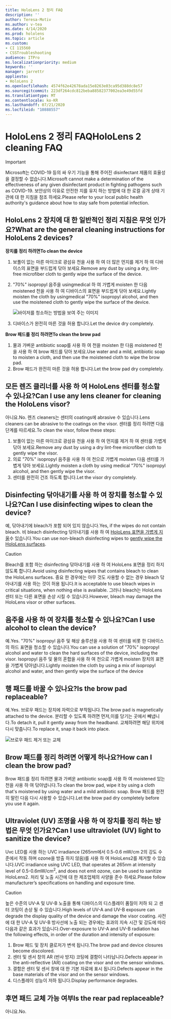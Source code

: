 ```yaml
---
title: HoloLens 2 정리 FAQ
description: ''
author: Teresa-Motiv
ms.author: v-tea
ms.date: 4/14/2020
ms.prod: hololens
ms.topic: article
ms.custom:
- CI 115560
- CSSTroubleshooting
audience: ITPro
ms.localizationpriority: medium
keywords: ''
manager: jarrettr
appliesto:
- HoloLens 2
ms.openlocfilehash: 4574f62e42678ada15e8263e03ca95d388dc8e57
ms.sourcegitcommit: 223df264cdc812beba88582377002ea3e49d55fd
ms.translationtype: MT
ms.contentlocale: ko-KR
ms.lasthandoff: 07/21/2020
ms.locfileid: "10888557"
---
```

# <span data-ttu-id="8f864-102">HoloLens 2 정리 FAQ</span><span class="sxs-lookup"><span data-stu-id="8f864-102">HoloLens 2 cleaning FAQ</span></span>

> [!IMPORTANT]  
> <span data-ttu-id="8f864-103">Microsoft는 COVID-19 등의 싸 우기 기능을 통해 주어진 disinfectant 제품의 효율성을 결정할 수 없습니다.</span><span class="sxs-lookup"><span data-stu-id="8f864-103">Microsoft cannot make a determination of the effectiveness of any given disinfectant product in fighting pathogens such as COVID-19.</span></span> <span data-ttu-id="8f864-104">보안상의 이유로 안전한 지를 유지 하는 방법에 대 한 로컬 공개 상태 기관에 대 한 지침을 참조 하세요.</span><span class="sxs-lookup"><span data-stu-id="8f864-104">Please refer to your local public health authority's guidance about how to stay safe from potential infection.</span></span>  

## <span data-ttu-id="8f864-105">HoloLens 2 장치에 대 한 일반적인 정리 지침은 무엇 인가요?</span><span class="sxs-lookup"><span data-stu-id="8f864-105">What are the general cleaning instructions for HoloLens 2 devices?</span></span>

**<span data-ttu-id="8f864-106">장치를 정리 하려면</span><span class="sxs-lookup"><span data-stu-id="8f864-106">To clean the device</span></span>**

1. <span data-ttu-id="8f864-107">보풀이 없는 마른 마이크로 광섬유 천을 사용 하 여 더 많은 먼지를 제거 하 여 디바이스의 표면을 부드럽게 닦아 보세요.</span><span class="sxs-lookup"><span data-stu-id="8f864-107">Remove any dust by using a dry, lint-free microfiber cloth to gently wipe the surface of the device.</span></span>
1. <span data-ttu-id="8f864-108">"70%" isopropyl 음주을 usingmedical 하 여 가볍게 moisten 한 다음 moistened 천을 사용 하 여 디바이스의 표면을 부드럽게 닦아 보세요.</span><span class="sxs-lookup"><span data-stu-id="8f864-108">Lightly moisten the cloth by usingmedical "70%" isopropyl alcohol, and then use the moistened cloth to gently wipe the surface of the device.</span></span>

   ![바이저를 청소하는 방법을 보여 주는 이미지](images/hololens-cleaning-visor.png)

1. <span data-ttu-id="8f864-110">디바이스가 완전히 마른 것을 허용 합니다.</span><span class="sxs-lookup"><span data-stu-id="8f864-110">Let the device dry completely.</span></span>

**<span data-ttu-id="8f864-111">Brow 패드를 정리 하려면</span><span class="sxs-lookup"><span data-stu-id="8f864-111">To clean the brow pad</span></span>**

1. <span data-ttu-id="8f864-112">물과 가벼운 antibiotic soap를 사용 하 여 천을 moisten 한 다음 moistened 천을 사용 하 여 brow 패드를 닦아 보세요.</span><span class="sxs-lookup"><span data-stu-id="8f864-112">Use water and a mild, antibiotic soap to moisten a cloth, and then use the moistened cloth to wipe the brow pad.</span></span>
1. <span data-ttu-id="8f864-113">Brow 패드가 완전히 마른 것을 허용 합니다.</span><span class="sxs-lookup"><span data-stu-id="8f864-113">Let the brow pad dry completely.</span></span>

## <span data-ttu-id="8f864-114">모든 렌즈 클리너를 사용 하 여 HoloLens 센터를 청소할 수 있나요?</span><span class="sxs-lookup"><span data-stu-id="8f864-114">Can I use any lens cleaner for cleaning the HoloLens visor?</span></span>

<span data-ttu-id="8f864-115">아니요.</span><span class="sxs-lookup"><span data-stu-id="8f864-115">No.</span></span> <span data-ttu-id="8f864-116">렌즈 cleaners는 센터의 coatings에 abrasive 수 있습니다.</span><span class="sxs-lookup"><span data-stu-id="8f864-116">Lens cleaners can be abrasive to the coatings on the visor.</span></span> <span data-ttu-id="8f864-117">센터를 정리 하려면 다음 단계를 따르세요.</span><span class="sxs-lookup"><span data-stu-id="8f864-117">To clean the visor, follow these steps:</span></span>  

1. <span data-ttu-id="8f864-118">보풀이 없는 마른 마이크로 광섬유 천을 사용 하 여 먼지를 제거 하 여 센터를 가볍게 닦아 보세요.</span><span class="sxs-lookup"><span data-stu-id="8f864-118">Remove any dust by using a dry lint-free microfiber cloth to gently wipe the visor.</span></span>
1. <span data-ttu-id="8f864-119">의료 "70%" isopropyl 음주을 사용 하 여 천으로 가볍게 moisten 다음 센터를 가볍게 닦아 보세요.</span><span class="sxs-lookup"><span data-stu-id="8f864-119">Lightly moisten a cloth by using medical "70%" isopropyl alcohol, and then gently wipe the visor.</span></span>
1. <span data-ttu-id="8f864-120">센터를 완전히 건조 하도록 합니다.</span><span class="sxs-lookup"><span data-stu-id="8f864-120">Let the visor dry completely.</span></span>

## <span data-ttu-id="8f864-121">Disinfecting 닦아내기를 사용 하 여 장치를 청소할 수 있나요?</span><span class="sxs-lookup"><span data-stu-id="8f864-121">Can I use disinfecting wipes to clean the device?</span></span>

<span data-ttu-id="8f864-122">예, 닦아내기에 bleach가 포함 되어 있지 않습니다.</span><span class="sxs-lookup"><span data-stu-id="8f864-122">Yes, if the wipes do not contain bleach.</span></span> <span data-ttu-id="8f864-123">비 bleach disinfecting 닦아내기를 사용 하 여 [HoloLens 표면을 가볍게 지울](#what-are-the-general-cleaning-instructions-for-hololens-2-devices)수 있습니다.</span><span class="sxs-lookup"><span data-stu-id="8f864-123">You can use non-bleach disinfecting wipes to [gently wipe the HoloLens surfaces](#what-are-the-general-cleaning-instructions-for-hololens-2-devices).</span></span>  

> [!CAUTION]  
> <span data-ttu-id="8f864-124">Bleach를 포함 하는 disinfecting 닦아내기를 사용 하 여 HoloLens 표면을 정리 하지 않도록 합니다.</span><span class="sxs-lookup"><span data-stu-id="8f864-124">Avoid using disinfecting wipes that contains bleach to clean the HoloLens surfaces.</span></span> <span data-ttu-id="8f864-125">중요 한 경우에는 아무 것도 사용할 수 없는 경우 bleach 닦아내기를 사용 하는 것이 허용 됩니다.</span><span class="sxs-lookup"><span data-stu-id="8f864-125">It is acceptable to use bleach wipes in critical situations, when nothing else is available.</span></span> <span data-ttu-id="8f864-126">그러나 bleach는 HoloLens 센터 또는 다른 표면을 손상 시킬 수 있습니다.</span><span class="sxs-lookup"><span data-stu-id="8f864-126">However, bleach may damage the HoloLens visor or other surfaces.</span></span>

## <span data-ttu-id="8f864-127">음주을 사용 하 여 장치를 청소할 수 있나요?</span><span class="sxs-lookup"><span data-stu-id="8f864-127">Can I use alcohol to clean the device?</span></span>

<span data-ttu-id="8f864-128">예.</span><span class="sxs-lookup"><span data-stu-id="8f864-128">Yes.</span></span> <span data-ttu-id="8f864-129">"70%" isopropyl 음주 및 해상 솔루션을 사용 하 여 센터를 비롯 한 디바이스의 하드 표면을 청소할 수 있습니다.</span><span class="sxs-lookup"><span data-stu-id="8f864-129">You can use a solution of "70%" isopropyl alcohol and water to clean the hard surfaces of the device, including the visor.</span></span> <span data-ttu-id="8f864-130">Isopropyl 음주 및 물의 혼합을 사용 하 여 천으로 가볍게 moisten 장치의 표면을 가볍게 닦아냅니다.</span><span class="sxs-lookup"><span data-stu-id="8f864-130">Lightly moisten the cloth by using a mix of isopropyl alcohol and water, and then gently wipe the surface of the device</span></span>

## <span data-ttu-id="8f864-131">행 패드를 바꿀 수 있나요?</span><span class="sxs-lookup"><span data-stu-id="8f864-131">Is the brow pad replaceable?</span></span>

<span data-ttu-id="8f864-132">예.</span><span class="sxs-lookup"><span data-stu-id="8f864-132">Yes.</span></span> <span data-ttu-id="8f864-133">브로우 패드는 장치에 자력으로 부착됩니다.</span><span class="sxs-lookup"><span data-stu-id="8f864-133">The brow pad is magnetically attached to the device.</span></span> <span data-ttu-id="8f864-134">분리할 수 있도록 하려면 먼저,이를 당기는 곳에서 빼냅니다.</span><span class="sxs-lookup"><span data-stu-id="8f864-134">To detach it, pull it gently away from the headband.</span></span> <span data-ttu-id="8f864-135">교체하려면 해당 위치에 다시 맞춥니다.</span><span class="sxs-lookup"><span data-stu-id="8f864-135">To replace it, snap it back into place.</span></span>

![브로우 패드 제거 또는 교체](images/hololens2-remove-browpad.png)

## <span data-ttu-id="8f864-137">Brow 패드를 정리 하려면 어떻게 하나요?</span><span class="sxs-lookup"><span data-stu-id="8f864-137">How can I clean the brow pad?</span></span>

<span data-ttu-id="8f864-138">Brow 패드를 정리 하려면 물과 가벼운 antibiotic soap를 사용 하 여 moistened 있는 천을 사용 하 여 닦아냅니다.</span><span class="sxs-lookup"><span data-stu-id="8f864-138">To clean the brow pad, wipe it by using a cloth that's moistened by using water and a mild antibiotic soap.</span></span> <span data-ttu-id="8f864-139">Brow 패드를 완전히 말린 다음 다시 사용할 수 있습니다.</span><span class="sxs-lookup"><span data-stu-id="8f864-139">Let the brow pad dry completely before you use it again.</span></span>

## <span data-ttu-id="8f864-140">Ultraviolet (UV) 조명을 사용 하 여 장치를 정리 하는 방법은 무엇 인가요?</span><span class="sxs-lookup"><span data-stu-id="8f864-140">Can I use ultraviolet (UV) light to sanitize the device?</span></span>

<span data-ttu-id="8f864-141">Uvc LED를 사용 하는 UVC irradiance (265nm에서 0.5-0.6 mW/cm 2의 강도 수준에서 작동 <sup> </sup> 하며 ozone을 방출 하지 않음)를 사용 하 여 HoloLens2를 제거할 수 있습니다.</span><span class="sxs-lookup"><span data-stu-id="8f864-141">UVC irradiance using UVC LED, that operates at 265nm at intensity level of 0.5-0.6mW/cm<sup>2</sup>, and does not emit ozone, can be used to sanitize HoloLens2.</span></span> <span data-ttu-id="8f864-142">처리 및 노출 시간에 대 한 제조업체의 사양을 준수 하세요.</span><span class="sxs-lookup"><span data-stu-id="8f864-142">Please follow manufacturer’s specifications on handling and exposure time.</span></span>

> [!CAUTION]  
> <span data-ttu-id="8f864-143">높은 수준의 UV-A 및 UV-B 노출을 통해 디바이스의 디스플레이 품질이 저하 되 고 센터 코팅이 손상 될 수 있습니다.</span><span class="sxs-lookup"><span data-stu-id="8f864-143">High levels of UV-A and UV-B exposure can degrade the display quality of the device and damage the visor coating.</span></span> <span data-ttu-id="8f864-144">사전에 대 한 UV-A 및 UV-B 방사선에 노출 되는 경우에는 효과의 지속 시간 및 강도에 따라 다음과 같은 효과가 있습니다.</span><span class="sxs-lookup"><span data-stu-id="8f864-144">Over-exposure to UV-A and UV-B radiation has the following effects, in order of the duration and intensity of exposure:</span></span>
>  
> 1. <span data-ttu-id="8f864-145">Brow 패드 및 장치 클로저가 변색 됩니다.</span><span class="sxs-lookup"><span data-stu-id="8f864-145">The brow pad and device closures become discolored.</span></span>
> 1. <span data-ttu-id="8f864-146">센터 및 센서 창의 AR (반사 방지) 코팅에 결함이 나타납니다.</span><span class="sxs-lookup"><span data-stu-id="8f864-146">Defects appear in the anti-reflective (AR) coating on the visor and on the sensor windows.</span></span>
> 1. <span data-ttu-id="8f864-147">결함은 센터 및 센서 창에 대 한 기본 자료에 표시 됩니다.</span><span class="sxs-lookup"><span data-stu-id="8f864-147">Defects appear in the base materials of the visor and on the sensor windows.</span></span>
> 1. <span data-ttu-id="8f864-148">디스플레이 성능이 저하 됩니다.</span><span class="sxs-lookup"><span data-stu-id="8f864-148">Display performance degrades.</span></span>

## <span data-ttu-id="8f864-149">후면 패드 교체 가능 여부</span><span class="sxs-lookup"><span data-stu-id="8f864-149">Is the rear pad replaceable?</span></span>

<span data-ttu-id="8f864-150">아니요.</span><span class="sxs-lookup"><span data-stu-id="8f864-150">No.</span></span>
